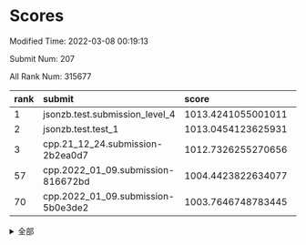 # Scores

Modified Time: 2022-03-08 00:19:13

Submit Num: 207

All Rank Num: 315677

| rank |               submit               |       score        |       sigma        | pk_num |
| :--- | :--------------------------------- | :----------------- | :----------------- | :----- |
| 1    | jsonzb.test.submission_level_4     | 1013.4241055001011 | 0.814084640378958  | 6101   |
| 2    | jsonzb.test.test_1                 | 1013.0454123625931 | 0.8150233438411524 | 6099   |
| 3    | cpp.21_12_24.submission-2b2ea0d7   | 1012.7326255270656 | 0.8003989552927813 | 6098   |
| 57   | cpp.2022_01_09.submission-816672bd | 1004.4423822634077 | 0.7188003902287283 | 6098   |
| 70   | cpp.2022_01_09.submission-5b0e3de2 | 1003.7646748783445 | 0.7102847474849772 | 6099   |


<details>
<summary>全部</summary>

| rank |                 submit                 |       score        |       sigma        | pk_num |
| :--- | :------------------------------------- | :----------------- | :----------------- | :----- |
| 1    | jsonzb.test.submission_level_4         | 1013.4241055001011 | 0.814084640378958  | 6101   |
| 2    | jsonzb.test.test_1                     | 1013.0454123625931 | 0.8150233438411524 | 6099   |
| 3    | cpp.21_12_24.submission-2b2ea0d7       | 1012.7326255270656 | 0.8003989552927813 | 6098   |
| 4    | gobigger.level_3.submission_level_3_46 | 1011.4958975388498 | 0.7687538996872966 | 6100   |
| 5    | gobigger.level_3.submission_level_3_39 | 1011.307784124418  | 0.7726982788952467 | 6097   |
| 6    | gobigger.level_3.submission_level_3_10 | 1011.2845357301204 | 0.7722299177007858 | 6096   |
| 7    | gobigger.level_3.submission_level_3_43 | 1011.0187896802119 | 0.7680042624855243 | 6103   |
| 8    | gobigger.level_3.submission_level_3_38 | 1010.8953913727763 | 0.7650055489919081 | 6100   |
| 9    | gobigger.level_3.submission_level_3_19 | 1010.8860704514562 | 0.752837887266699  | 6101   |
| 10   | gobigger.level_3.submission_level_3_21 | 1010.8746086020021 | 0.7833777317142732 | 6097   |
| 11   | gobigger.level_3.submission_level_3_17 | 1010.8716125985554 | 0.7556933767417712 | 6100   |
| 12   | gobigger.level_3.submission_level_3_36 | 1010.8500321973537 | 0.7985405294013419 | 6101   |
| 13   | gobigger.level_3.submission_level_3_11 | 1010.8122147867442 | 0.7749361282120598 | 6095   |
| 14   | gobigger.level_3.submission_level_3_44 | 1010.6443417828916 | 0.7495063241197888 | 6104   |
| 15   | gobigger.level_3.submission_level_3_31 | 1010.3811412589919 | 0.7784265977251147 | 6095   |
| 16   | gobigger.level_3.submission_level_3_23 | 1010.3716654123242 | 0.7359258087096989 | 6098   |
| 17   | gobigger.level_3.submission_level_3_33 | 1010.2136184079287 | 0.7281791419055759 | 6098   |
| 18   | gobigger.level_3.submission_level_3_22 | 1010.2086745453304 | 0.7495116373889936 | 6104   |
| 19   | gobigger.level_3.submission_level_3_0  | 1010.1794921235663 | 0.7593185018814144 | 6102   |
| 20   | gobigger.level_3.submission_level_3_14 | 1010.138152757922  | 0.7668903406165862 | 6102   |
| 21   | gobigger.level_3.submission_level_3_49 | 1010.1335288458155 | 0.755414351603116  | 6100   |
| 22   | gobigger.level_3.submission_level_3_30 | 1010.0928440225114 | 0.7519114312994001 | 6104   |
| 23   | gobigger.level_3.submission_level_3_34 | 1010.0721213783675 | 0.7619294657477905 | 6104   |
| 24   | gobigger.level_3.submission_level_3_4  | 1010.0389736306078 | 0.7641908123082857 | 6097   |
| 25   | gobigger.level_3.submission_level_3_6  | 1010.0124303851103 | 0.7616023671267734 | 6100   |
| 26   | gobigger.level_3.submission_level_3_41 | 1009.9881693765012 | 0.752137111553608  | 6100   |
| 27   | gobigger.level_3.submission_level_3_16 | 1009.9851773420257 | 0.7558664748759633 | 6105   |
| 28   | gobigger.level_3.submission_level_3_2  | 1009.8922182232171 | 0.7619447628162628 | 6102   |
| 29   | gobigger.level_3.submission_level_3_40 | 1009.8113184832304 | 0.73735247618407   | 6098   |
| 30   | gobigger.level_3.submission_level_3_7  | 1009.7965394382128 | 0.7662052319690317 | 6100   |
| 31   | gobigger.level_3.submission_level_3_13 | 1009.7773741236031 | 0.763608836355675  | 6100   |
| 32   | gobigger.level_3.submission_level_3_35 | 1009.7596298988714 | 0.7454430706678504 | 6098   |
| 33   | gobigger.level_3.submission_level_3_20 | 1009.7009303524424 | 0.7775963997592904 | 6100   |
| 34   | gobigger.level_3.submission_level_3_26 | 1009.6532332375402 | 0.7502832692883206 | 6097   |
| 35   | gobigger.level_3.submission_level_3_47 | 1009.6359655087633 | 0.789577638221783  | 6102   |
| 36   | gobigger.level_3.submission_level_3_48 | 1009.4875963226093 | 0.7586725506277237 | 6103   |
| 37   | gobigger.level_3.submission_level_3_1  | 1009.4610689507956 | 0.7514513023024767 | 6102   |
| 38   | gobigger.level_3.submission_level_3_37 | 1009.4609002354265 | 0.7649463577604265 | 6099   |
| 39   | gobigger.level_3.submission_level_3_3  | 1009.3883746626236 | 0.7563000928486358 | 6094   |
| 40   | gobigger.level_3.submission_level_3_24 | 1009.2915017997985 | 0.7529570169807273 | 6102   |
| 41   | gobigger.level_3.submission_level_3_32 | 1009.1845193604861 | 0.7498262197009775 | 6098   |
| 42   | gobigger.level_3.submission_level_3_15 | 1009.1675399952135 | 0.7566540866026049 | 6099   |
| 43   | gobigger.level_3.submission_level_3_42 | 1009.1293348074162 | 0.7703054845609904 | 6101   |
| 44   | gobigger.level_3.submission_level_3_12 | 1009.0982213487166 | 0.7444896466996509 | 6104   |
| 45   | gobigger.level_3.submission_level_3_28 | 1009.0479627517915 | 0.7527851084899642 | 6095   |
| 46   | gobigger.level_3.submission_level_3_8  | 1009.0233022507754 | 0.758934886150294  | 6104   |
| 47   | gobigger.level_3.submission_level_3_5  | 1008.9931516536401 | 0.7448869965499179 | 6101   |
| 48   | gobigger.level_3.submission_level_3_27 | 1008.9271091750725 | 0.7427592236014495 | 6099   |
| 49   | gobigger.level_3.submission_level_3_45 | 1008.7820691409648 | 0.7506230074692509 | 6095   |
| 50   | gobigger.level_3.submission_level_3_25 | 1008.7300809711874 | 0.7365887392481222 | 6096   |
| 51   | gobigger.level_3.submission_level_3_18 | 1008.6564185213491 | 0.7416774536695718 | 6099   |
| 52   | gobigger.level_3.submission_level_3_9  | 1008.6067907957373 | 0.761164206046113  | 6100   |
| 53   | gobigger.level_3.submission_level_3_29 | 1008.5284966558808 | 0.7296181251194579 | 6100   |
| 54   | gobigger.level_1.submission_level_1_10 | 1004.5813529204357 | 0.7278238903727063 | 6102   |
| 55   | gobigger.level_1.submission_level_1_44 | 1004.5532569524519 | 0.722076097823078  | 6103   |
| 56   | gobigger.level_1.submission_level_1_12 | 1004.4606451749512 | 0.7192334711724749 | 6095   |
| 57   | cpp.2022_01_09.submission-816672bd     | 1004.4423822634077 | 0.7188003902287283 | 6098   |
| 58   | gobigger.level_1.submission_level_1_47 | 1004.4197121839459 | 0.716633507005422  | 6102   |
| 59   | gobigger.level_1.submission_level_1_45 | 1004.3346714522255 | 0.7042813899568311 | 6105   |
| 60   | gobigger.level_1.submission_level_1_5  | 1004.3048856615125 | 0.7207245651725956 | 6100   |
| 61   | gobigger.level_1.submission_level_1_32 | 1004.2416545041261 | 0.7096763380691565 | 6100   |
| 62   | gobigger.level_1.submission_level_1_8  | 1004.1952243145113 | 0.7123714632509347 | 6100   |
| 63   | gobigger.level_1.submission_level_1_21 | 1004.0519672422146 | 0.7215934559450735 | 6101   |
| 64   | gobigger.level_1.submission_level_1_22 | 1003.9774491279167 | 0.7124268519187366 | 6098   |
| 65   | gobigger.level_1.submission_level_1_18 | 1003.934996003697  | 0.7044973103912441 | 6098   |
| 66   | gobigger.level_1.submission_level_1_14 | 1003.9034512461983 | 0.7284034515277469 | 6101   |
| 67   | gobigger.level_1.submission_level_1_39 | 1003.8617470708226 | 0.7116881669766241 | 6107   |
| 68   | gobigger.level_1.submission_level_1_4  | 1003.855029133716  | 0.7193030122578344 | 6099   |
| 69   | gobigger.level_1.submission_level_1_25 | 1003.8488844386795 | 0.7235411394544945 | 6099   |
| 70   | cpp.2022_01_09.submission-5b0e3de2     | 1003.7646748783445 | 0.7102847474849772 | 6099   |
| 71   | gobigger.level_1.submission_level_1_46 | 1003.746260911691  | 0.7251285233304594 | 6101   |
| 72   | gobigger.level_1.submission_level_1_42 | 1003.6971834241024 | 0.7145495439477915 | 6099   |
| 73   | gobigger.level_1.submission_level_1_3  | 1003.6862464204061 | 0.722000654984031  | 6100   |
| 74   | gobigger.level_1.submission_level_1_26 | 1003.6680198265216 | 0.715964843866137  | 6102   |
| 75   | gobigger.level_1.submission_level_1_31 | 1003.6601628150103 | 0.7210816178652556 | 6096   |
| 76   | gobigger.level_1.submission_level_1_11 | 1003.4889656395306 | 0.7201684940851293 | 6098   |
| 77   | gobigger.level_1.submission_level_1_23 | 1003.4856940972845 | 0.7207146773210616 | 6101   |
| 78   | gobigger.level_1.submission_level_1_40 | 1003.4627468920867 | 0.713298688638729  | 6103   |
| 79   | gobigger.level_1.submission_level_1_33 | 1003.3821854313583 | 0.7100965200527336 | 6098   |
| 80   | gobigger.level_1.submission_level_1_36 | 1003.3784171345911 | 0.7063837508019841 | 6099   |
| 81   | gobigger.level_1.submission_level_1_24 | 1003.3661317124295 | 0.7114133070932489 | 6097   |
| 82   | gobigger.level_1.submission_level_1_34 | 1003.3604653152184 | 0.7118068207765386 | 6100   |
| 83   | gobigger.level_1.submission_level_1_0  | 1003.2475981265629 | 0.7164398380458724 | 6101   |
| 84   | gobigger.level_1.submission_level_1_19 | 1003.2399694412088 | 0.716012698767764  | 6100   |
| 85   | gobigger.level_1.submission_level_1_37 | 1003.2291567180142 | 0.7096305698579988 | 6097   |
| 86   | gobigger.level_1.submission_level_1_27 | 1003.1963250761471 | 0.7198460948178321 | 6102   |
| 87   | gobigger.level_1.submission_level_1_17 | 1003.0487681467544 | 0.7269653396769864 | 6098   |
| 88   | gobigger.level_1.submission_level_1_29 | 1002.977881999059  | 0.7169938252384823 | 6101   |
| 89   | gobigger.level_1.submission_level_1_30 | 1002.9386950414511 | 0.722445003983554  | 6101   |
| 90   | gobigger.level_1.submission_level_1_49 | 1002.8946143128685 | 0.7130884677269193 | 6102   |
| 91   | gobigger.level_1.submission_level_1_41 | 1002.8150369537276 | 0.7096830230625382 | 6099   |
| 92   | gobigger.level_1.submission_level_1_48 | 1002.7678343959359 | 0.7167289104779565 | 6103   |
| 93   | gobigger.level_1.submission_level_1_7  | 1002.7604879623099 | 0.7122405454835542 | 6098   |
| 94   | gobigger.level_1.submission_level_1_1  | 1002.7107221767017 | 0.7155780983262184 | 6104   |
| 95   | gobigger.level_1.submission_level_1_38 | 1002.6723555796386 | 0.7172356727881477 | 6098   |
| 96   | gobigger.level_1.submission_level_1_20 | 1002.6318309784764 | 0.7137487694110337 | 6103   |
| 97   | gobigger.level_1.submission_level_1_6  | 1002.5257979858885 | 0.7166060885719886 | 6096   |
| 98   | gobigger.level_1.submission_level_1_9  | 1002.3717772849203 | 0.705566015963361  | 6099   |
| 99   | gobigger.level_1.submission_level_1_13 | 1002.3632112688596 | 0.7030544624678232 | 6105   |
| 100  | gobigger.level_1.submission_level_1_43 | 1002.1580366352736 | 0.707239137397233  | 6104   |
| 101  | gobigger.level_1.submission_level_1_2  | 1002.1470241801712 | 0.7158764140856819 | 6097   |
| 102  | gobigger.level_1.submission_level_1_35 | 1002.0140923621833 | 0.7145424910574286 | 6097   |
| 103  | gobigger.level_1.submission_level_1_16 | 1001.9910487832458 | 0.7180130159943102 | 6098   |
| 104  | gobigger.level_1.submission_level_1_15 | 1001.8949204315215 | 0.7020198042621373 | 6101   |
| 105  | gobigger.level_1.submission_level_1_28 | 1001.8606700676106 | 0.7078721516920468 | 6101   |
| 106  | gobigger.random.submission_random_8    | 997.6166159460233  | 0.7090561826653359 | 6101   |
| 107  | gobigger.random.submission_random_0    | 997.1261493985137  | 0.6946538879759298 | 6102   |
| 108  | gobigger.random.submission_random_33   | 996.9818108419333  | 0.7145578110804289 | 6101   |
| 109  | gobigger.random.submission_random_29   | 996.9182824181546  | 0.7091604264562056 | 6100   |
| 110  | gobigger.random.submission_random_18   | 996.9163474863504  | 0.6944624579149339 | 6101   |
| 111  | gobigger.random.submission_random_9    | 996.8223774817321  | 0.710979877030594  | 6100   |
| 112  | gobigger.random.submission_random_36   | 996.8048661464416  | 0.6978620818474945 | 6095   |
| 113  | gobigger.random.submission_random_30   | 996.7343739510253  | 0.705782737261819  | 6097   |
| 114  | gobigger.random.submission_random_42   | 996.7255934511459  | 0.7024225297690199 | 6098   |
| 115  | gobigger.random.submission_random_26   | 996.7203443034689  | 0.7074025368445159 | 6099   |
| 116  | gobigger.random.submission_random_16   | 996.6690339766757  | 0.7090548758665711 | 6102   |
| 117  | gobigger.random.submission_random_17   | 996.6338601285743  | 0.7083315191091504 | 6100   |
| 118  | gobigger.random.submission_random_13   | 996.6049436309241  | 0.701280958551027  | 6100   |
| 119  | gobigger.random.submission_random_7    | 996.590490634385   | 0.7181881599649985 | 6098   |
| 120  | gobigger.random.submission_random_11   | 996.5485978370144  | 0.7165452881033734 | 6103   |
| 121  | gobigger.random.submission_random_44   | 996.5268853565419  | 0.7132669904993654 | 6097   |
| 122  | gobigger.random.submission_random_15   | 996.5236088896211  | 0.7039651177215898 | 6102   |
| 123  | gobigger.random.submission_random_40   | 996.4801004523678  | 0.7276582923584288 | 6098   |
| 124  | gobigger.random.submission_random_49   | 996.4450436008393  | 0.7191684363894602 | 6102   |
| 125  | gobigger.random.submission_random_20   | 996.4007088428777  | 0.7036237268557906 | 6101   |
| 126  | gobigger.random.submission_random_10   | 996.3434237462016  | 0.7135235624299424 | 6102   |
| 127  | gobigger.random.submission_random_38   | 996.1944705146843  | 0.7206195335873811 | 6100   |
| 128  | gobigger.random.submission_random_23   | 996.1631724171227  | 0.715163161805675  | 6100   |
| 129  | gobigger.random.submission_random_21   | 996.1060860304806  | 0.7208922690407537 | 6103   |
| 130  | gobigger.random.submission_random_31   | 996.0671921983775  | 0.703765978854632  | 6100   |
| 131  | gobigger.random.submission_random_48   | 996.0313143602395  | 0.7065931991903807 | 6105   |
| 132  | gobigger.random.submission_random_47   | 996.0003838294414  | 0.711256026598122  | 6101   |
| 133  | gobigger.random.submission_random_1    | 995.9883351452339  | 0.702163146188041  | 6102   |
| 134  | gobigger.random.submission_random_5    | 995.9401507866962  | 0.7116927213135622 | 6100   |
| 135  | gobigger.random.submission_random_3    | 995.9069500379384  | 0.7122851139721357 | 6097   |
| 136  | gobigger.random.submission_random_43   | 995.9006210655552  | 0.7029328918578567 | 6100   |
| 137  | gobigger.random.submission_random_41   | 995.8985284953023  | 0.7064415139372671 | 6100   |
| 138  | gobigger.random.submission_random_28   | 995.8758041156691  | 0.7115131477020189 | 6101   |
| 139  | gobigger.random.submission_random_45   | 995.8146676535747  | 0.7149788930819598 | 6099   |
| 140  | gobigger.random.submission_random_32   | 995.7224731872375  | 0.7104151451699631 | 6102   |
| 141  | gobigger.random.submission_random_14   | 995.7189061290773  | 0.7066793362163489 | 6098   |
| 142  | gobigger.random.submission_random_6    | 995.6933849414924  | 0.7162538670514117 | 6100   |
| 143  | gobigger.random.submission_random_24   | 995.6664336698635  | 0.7223819456579537 | 6098   |
| 144  | gobigger.random.submission_random_34   | 995.5073737443225  | 0.7012600211127357 | 6096   |
| 145  | gobigger.random.submission_random_37   | 995.3450853188069  | 0.7111864869174954 | 6103   |
| 146  | gobigger.random.submission_random_25   | 995.3264761491281  | 0.7096778123764869 | 6103   |
| 147  | gobigger.random.submission_random_12   | 995.299223010316   | 0.7058941703619594 | 6101   |
| 148  | gobigger.random.submission_random_46   | 995.1925652828759  | 0.7108842828268919 | 6099   |
| 149  | gobigger.random.submission_random_22   | 995.1791137965154  | 0.7101998464756486 | 6100   |
| 150  | gobigger.random.submission_random_27   | 995.1538741875253  | 0.7239032493770015 | 6100   |
| 151  | gobigger.random.submission_random_39   | 995.0884774528454  | 0.7121741645706672 | 6102   |
| 152  | gobigger.random.submission_random_2    | 994.6862677416902  | 0.7224517580925878 | 6098   |
| 153  | gobigger.random.submission_random_35   | 994.5289724698151  | 0.7153918056288149 | 6102   |
| 154  | gobigger.random.submission_random_4    | 994.441309810046   | 0.7058613322459734 | 6100   |
| 155  | gobigger.level_2.submission_level_2_25 | 994.2590565114074  | 0.7246552583135185 | 6102   |
| 156  | gobigger.random.submission_random_19   | 994.024552046664   | 0.7146811735418328 | 6092   |
| 157  | gobigger.level_2.submission_level_2_3  | 993.8693197697581  | 0.7272837807137316 | 6097   |
| 158  | gobigger.level_2.submission_level_2_48 | 993.8341746961302  | 0.7406658335780317 | 6103   |
| 159  | gobigger.level_2.submission_level_2_32 | 993.802550088491   | 0.7303820520529176 | 6101   |
| 160  | gobigger.level_2.submission_level_2_7  | 993.701214423559   | 0.7368634052007824 | 6098   |
| 161  | gobigger.level_2.submission_level_2_28 | 993.6729896449582  | 0.7533225270044553 | 6106   |
| 162  | gobigger.level_2.submission_level_2_43 | 993.5156585692331  | 0.7200256745599389 | 6104   |
| 163  | gobigger.level_2.submission_level_2_34 | 993.4576717583519  | 0.7390625001436347 | 6098   |
| 164  | gobigger.level_2.submission_level_2_26 | 993.1523352646344  | 0.7400703600518381 | 6105   |
| 165  | gobigger.level_2.submission_level_2_36 | 993.1323135948012  | 0.7567456319995904 | 6102   |
| 166  | gobigger.level_2.submission_level_2_2  | 993.1166626140031  | 0.7356505594010737 | 6103   |
| 167  | gobigger.level_2.submission_level_2_21 | 993.0912065741601  | 0.7322877088413922 | 6098   |
| 168  | gobigger.level_2.submission_level_2_19 | 993.0904667424456  | 0.742512275570954  | 6102   |
| 169  | gobigger.level_2.submission_level_2_33 | 993.0376820703053  | 0.7345025841142951 | 6098   |
| 170  | gobigger.level_2.submission_level_2_38 | 992.9998500735195  | 0.7300516527306179 | 6098   |
| 171  | gobigger.level_2.submission_level_2_15 | 992.6836865664101  | 0.7431157050980984 | 6102   |
| 172  | gobigger.level_2.submission_level_2_12 | 992.6471751499611  | 0.7455932566202648 | 6095   |
| 173  | gobigger.level_2.submission_level_2_42 | 992.4893959578186  | 0.7228887570482948 | 6098   |
| 174  | gobigger.level_2.submission_level_2_49 | 992.4829022035087  | 0.7427139653668293 | 6104   |
| 175  | gobigger.level_2.submission_level_2_47 | 992.4734799460263  | 0.744432187778196  | 6103   |
| 176  | gobigger.level_2.submission_level_2_39 | 992.4622550117549  | 0.7319611112168297 | 6103   |
| 177  | gobigger.level_2.submission_level_2_8  | 992.3606722146458  | 0.7374279989933764 | 6097   |
| 178  | gobigger.level_2.submission_level_2_27 | 992.3465721332653  | 0.7658072432822385 | 6101   |
| 179  | gobigger.level_2.submission_level_2_44 | 992.2805092403659  | 0.755376943254042  | 6101   |
| 180  | gobigger.level_2.submission_level_2_18 | 992.2662418602039  | 0.7568455516308982 | 6104   |
| 181  | gobigger.level_2.submission_level_2_5  | 992.2452938816172  | 0.7383507583506649 | 6100   |
| 182  | gobigger.level_2.submission_level_2_30 | 992.0608173818954  | 0.7449204649556909 | 6104   |
| 183  | gobigger.level_2.submission_level_2_16 | 992.0195940423816  | 0.7433782751616502 | 6101   |
| 184  | gobigger.level_2.submission_level_2_0  | 991.8980832052456  | 0.7429546904352241 | 6099   |
| 185  | gobigger.level_2.submission_level_2_13 | 991.8709398253277  | 0.7446187006185507 | 6103   |
| 186  | gobigger.level_2.submission_level_2_46 | 991.7382318241667  | 0.7412535038954262 | 6100   |
| 187  | gobigger.level_2.submission_level_2_4  | 991.7074551262616  | 0.775605443537815  | 6097   |
| 188  | gobigger.level_2.submission_level_2_41 | 991.7028453180264  | 0.7532510400034169 | 6099   |
| 189  | gobigger.level_2.submission_level_2_14 | 991.6962200059633  | 0.7427431086654948 | 6100   |
| 190  | gobigger.level_2.submission_level_2_31 | 991.692230091957   | 0.750746601961392  | 6097   |
| 191  | gobigger.level_2.submission_level_2_45 | 991.5918167872944  | 0.7403790200300644 | 6099   |
| 192  | gobigger.level_2.submission_level_2_9  | 991.477439509006   | 0.7599276423596916 | 6099   |
| 193  | gobigger.level_2.submission_level_2_17 | 991.4740049346623  | 0.7717954900696513 | 6102   |
| 194  | gobigger.level_2.submission_level_2_10 | 991.2602349934128  | 0.7540794074328994 | 6102   |
| 195  | gobigger.level_2.submission_level_2_23 | 991.2222752580205  | 0.7464569104272999 | 6098   |
| 196  | gobigger.level_2.submission_level_2_22 | 991.2132924481352  | 0.7697125962799604 | 6096   |
| 197  | gobigger.level_2.submission_level_2_37 | 991.1788469826804  | 0.7507973969104859 | 6101   |
| 198  | gobigger.level_2.submission_level_2_11 | 991.1213241818373  | 0.7440819348492583 | 6102   |
| 199  | gobigger.level_2.submission_level_2_1  | 991.0338076279944  | 0.7485055358963709 | 6100   |
| 200  | gobigger.level_2.submission_level_2_29 | 990.9227632141259  | 0.7679982783647853 | 6100   |
| 201  | gobigger.level_2.submission_level_2_35 | 990.1829210188833  | 0.7902639658341225 | 6103   |
| 202  | gobigger.level_2.submission_level_2_24 | 990.1282342703353  | 0.7612572625614712 | 6099   |
| 203  | gobigger.level_2.submission_level_2_20 | 989.8626682638245  | 0.7759879451383505 | 6100   |
| 204  | gobigger.level_2.submission_level_2_6  | 989.8274279247881  | 0.7859459699577915 | 6097   |
| 205  | gobigger.level_2.submission_level_2_40 | 989.1706255979939  | 0.7819693654985979 | 6099   |
| 206  | gobigger.none.submission_none_1        | 978.7356276999427  | 1.2766256221253862 | 6097   |
| 207  | gobigger.none.submission_none_0        | 976.4564613053645  | 1.4557659732875867 | 6098   |

</details>